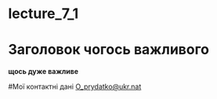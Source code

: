 # lecture_7_1

# Заголовок чогось важливого
**щось дуже важливе**

#Мої контактні дані
O_prydatko@ukr.nat
